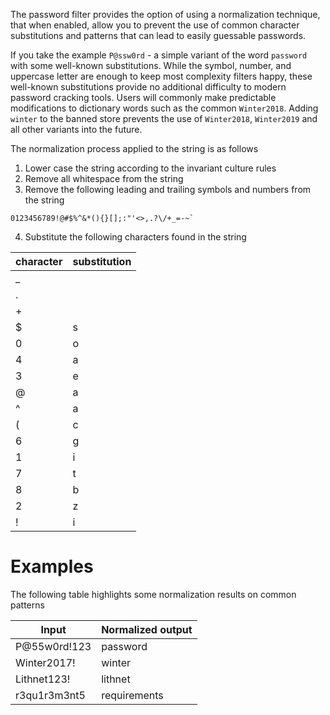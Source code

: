 The password filter provides the option of using a normalization technique, that when enabled, allow you to prevent the use of common character substitutions and patterns that can lead to easily guessable passwords. 

If you take the example `P@ssw0rd` - a simple variant of the word `password` with some well-known substitutions. While the symbol, number, and uppercase letter are enough to keep most complexity filters happy, these well-known substitutions provide no additional difficulty to modern password cracking tools. Users will commonly make predictable modifications to dictionary words such as the common `Winter2018`. Adding `winter` to the banned store prevents the use of `Winter2018`, `Winter2019` and all other variants into the future.

The normalization process applied to the string is as follows

1. Lower case the string according to the invariant culture rules
2. Remove all whitespace from the string
3. Remove the following leading and trailing symbols and numbers from the string
``` 
0123456789!@#$%^&*(){}[];:"'<>,.?\/+_=-~`
```
4. Substitute the following characters found in the string

| character | substitution |
| --- | --- |
| _ | |
| . | | 
| + | |
| $ | s |
| 0 | o |
| 4 | a |
| 3 | e |
| @ | a |
| ^ | a |
| ( | c |
| 6 | g |
| 1 | i |
| 7 | t |
| 8 | b |
| 2 | z | 
| ! | i |

# Examples
The following table highlights some normalization results on common patterns

| Input | Normalized output |
| --- | --- |
| P@55w0rd!123| password |
| Winter2017! | winter |
| Lithnet123! | lithnet |
| r3qu1r3m3nt5 | requirements |